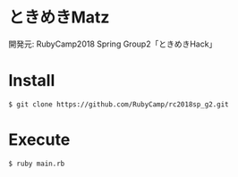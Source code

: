 # ときめきMatz
開発元: RubyCamp2018 Spring Group2「ときめきHack」

# Install
```
$ git clone https://github.com/RubyCamp/rc2018sp_g2.git
```

# Execute
```
$ ruby main.rb
```